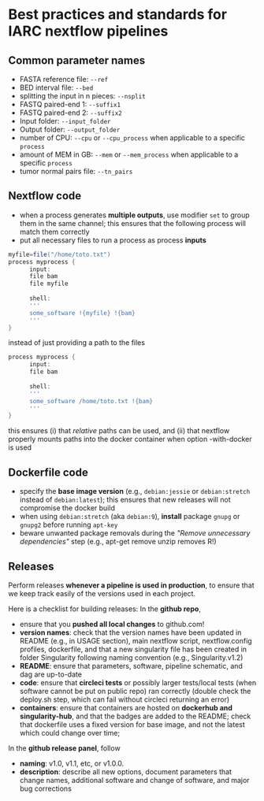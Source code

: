 # Best practices and standards for IARC nextflow pipelines

## Common parameter names

- FASTA reference file: `--ref`
- BED interval file: `--bed`
- splitting the input in n pieces: `--nsplit`
- FASTQ paired-end 1: `--suffix1`
- FASTQ paired-end 2: `--suffix2`
- Input folder: `--input_folder`
- Output folder: `--output_folder`
- number of CPU: `--cpu` or `--cpu_process` when applicable to a specific `process`
- amount of MEM in GB: `--mem` or `--mem_process` when applicable to a specific `process`
- tumor normal pairs file: `--tn_pairs`


## Nextflow code

- when a process generates **multiple outputs**, use modifier `set` to group them in the same channel; this ensures that the following process will match them correctly
- put all necessary files to run a process as process **inputs**
```groovy
myfile=file("/home/toto.txt") 
process myprocess {
      input:
      file bam
      file myfile
            
      shell:
      '''
      some_software !{myfile} !{bam}
      '''
}
```
instead of just providing a path to the files
```groovy
process myprocess {
      input:
      file bam
            
      shell:
      '''
      some_software /home/toto.txt !{bam}
      '''
}
```
this ensures (i) that *relative* paths can be used, and (ii) that nextflow properly mounts paths into the docker container when option -with-docker is used

## Dockerfile code

- specify the **base image version** (e.g., `debian:jessie` or `debian:stretch` instead of `debian:latest`); this ensures that new releases will not compromise the docker build
- when using `debian:stretch` (aka `debian:9`), **install** package `gnupg` or `gnupg2` before running `apt-key`
- beware unwanted package removals during the *"Remove unnecessary dependencies"* step (e.g., apt-get remove unzip removes R!)

## Releases

Perform releases **whenever a pipeline is used in production**, to ensure that we keep track easily of the versions used in each project. 

Here is a checklist for building releases:
In the **github repo**,
- ensure that you **pushed all local changes** to github.com!
- **version names**: check that the version names have been updated in README (e.g., in USAGE section), main nextflow script, nextflow.config profiles, dockerfile, and that a new singularity file has been created in folder Singularity following naming convention (e.g., Singularity.v1.2)
- **README**: ensure that parameters, software, pipeline schematic, and dag are up-to-date
- **code**: ensure that **circleci tests** or possibly larger tests/local tests (when software cannot be put on public repo) ran correctly (double check the deploy.sh step, which can fail without circleci returning an error)
- **containers**: ensure that containers are hosted on **dockerhub and singularity-hub**, and that the badges are added to the README; check that dockerfile uses a fixed version for base image, and not the latest which could change over time;

In the **github release panel**, follow
- **naming**: v1.0, v1.1, etc, or v1.0.0.
- **description**: describe all new options, document parameters that change names, additional software and change of software, and major bug corrections

